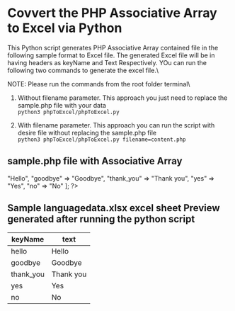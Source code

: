 # Covvert the PHP Associative Array to Excel via Python

This Python script generates PHP Associative Array contained file in the following sample format to Excel file. The generated Excel file will be in having headers as keyName and Text Respectively. YOu can run the following two commands to generate the excel file.\

NOTE: Please run the commands from the root folder terminal\

1. Without filename parameter. This approach you just need to replace the sample.php file with your data\
```python3 phpToExcel/phpToExcel.py```

2. With filename parameter. This approach you can run the script with desire file without replacing the sample.php file\
```python3 phpToExcel/phpToExcel.py filename=content.php```

## sample.php file with Associative Array

<?php

return [
    "hello" => "Hello",
    "goodbye" => "Goodbye",
    "thank_you" => "Thank you",
    "yes" => "Yes",
    "no" => "No"
];

?>

## Sample languagedata.xlsx excel sheet Preview generated after running the python script 

| keyName    | text         |
|------------|--------------|
| hello      | Hello        |
| goodbye    | Goodbye      |
| thank_you  | Thank you   |
| yes        | Yes           |
| no         | No            |

